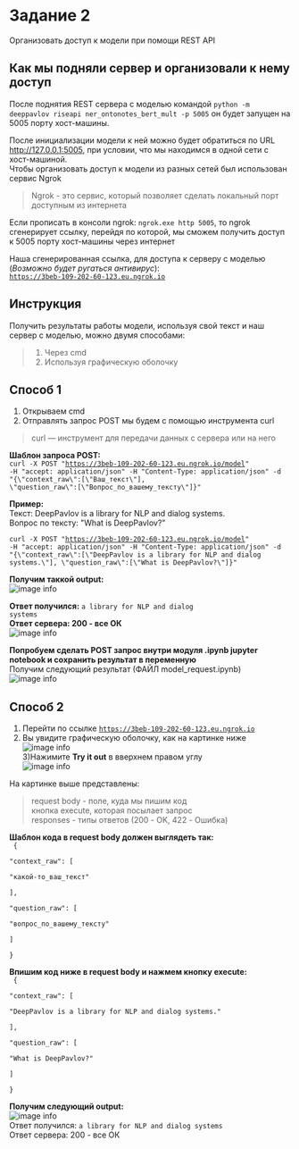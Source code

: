 # Задание 2
Организовать доступ к модели при помощи REST API    

## Как мы подняли сервер и организовали к нему доступ
После поднятия REST сервера с моделью командой <code>python -m deeppavlov riseapi ner_ontonotes_bert_mult -p 5005</code> он будет запущен на 5005 порту хост-машины.

После инициализации модели к ней можно будет обратиться по URL http://127.0.0.1:5005, при условии, что мы находимся в одной сети с хост-машиной.  
Чтобы организовать доступ к модели из разных сетей был использован сервис Ngrok

>Ngrok - это сервис, который позволяет сделать локальный порт доступным из интернета 

Если прописать в консоли ngrok:  <code>ngrok.exe http 5005</code>, то ngrok сгенерирует ссылку, перейдя по которой, мы сможем получить доступ к 5005 порту хост-машины через интернет  

Наша сгенерированная ссылка, для доступа к серверу с моделью (<em>Возможно будет ругаться антивирус</em>):  
<code>https://3beb-109-202-60-123.eu.ngrok.io</code>  

## Инструкция
Получить результаты работы модели, используя свой текст и наш сервер с моделью, можно двумя способами:
> 1) Через cmd 
> 2) Используя графическую оболочку   

## Способ 1  
1) Открываем cmd  
2) Отправлять запрос POST мы будем с помощью инструмента curl  
>curl — инструмент для передачи данных с сервера или на него  

**Шаблон запроса POST:**   
<code>curl -X POST "https://3beb-109-202-60-123.eu.ngrok.io/model" -H "accept: application/json" -H "Content-Type: application/json" 
-d "{\\"context_raw\\":[\\"Ваш_текст\\"], \\"question_raw\\":[\\"Вопрос_по_вашему_тексту\\"]}"</code> 
  
 **Пример:**  
Текст: DeepPavlov is a library for NLP and dialog systems.  
Вопрос по тексту: "What is DeepPavlov?"  
  
<code>curl -X POST "https://3beb-109-202-60-123.eu.ngrok.io/model" -H "accept: application/json" -H "Content-Type: application/json" -d "{\\"context_raw\\":[\\"DeepPavlov is a library for NLP and dialog systems.\\"], \\"question_raw\\":[\\"What is DeepPavlov?\\"]}"</code>  
  
**Получим таккой output:**  
![image info](https://github.com/MyasnikovAndrey/deeppavlov-task2/blob/main/pictures/output.png) 
  
**Ответ получился:** <code>a library for NLP and dialog systems</code>  
**Ответ сервера: 200 - все ОК**  
![image info](https://github.com/MyasnikovAndrey/deeppavlov-task2/blob/main/pictures/server_req.png)  

**Попробуем сделать POST запрос внутри модуля .ipynb jupyter notebook и сохранить результат в переменную**   
Получим следующий результат (ФАЙЛ model_request.ipynb)  
![image info](https://github.com/MyasnikovAndrey/deeppavlov-task2/blob/main/pictures/jupyter.png)
  
## Способ 2  
1) Перейти по ссылке <code>https://3beb-109-202-60-123.eu.ngrok.io</code>  
2) Вы увидите графическую оболочку, как на картинке ниже  
![image info](https://github.com/MyasnikovAndrey/deeppavlov-task2/blob/main/pictures/1.png)  
3)Нажимите **Try it out** в вверхнем правом углу  
![image info](https://github.com/MyasnikovAndrey/deeppavlov-task2/blob/main/pictures/2.png)  
  
На картинке выше представлены:
> request body - поле, куда мы пишим код  
> кнопка execute, которая посылает запрос  
> responses - типы ответов (200 - OK, 422 - Ошибка)  

**Шаблон кода в request body должен выглядеть так:**   
<code> {  
  "context_raw": [  
    "какой-то_ваш_текст"  
  ],  
  "question_raw": [  
    "вопрос_по_вашему_тексту"  
  ]  
}</code>   
  
**Впишим код ниже в request body и нажмем кнопку execute:**   
<code> {  
  "context_raw": [  
    "DeepPavlov is a library for NLP and dialog systems."  
  ],  
  "question_raw": [  
    "What is DeepPavlov?"  
  ]  
}</code>   

**Получим следующий output:**   
![image info](https://github.com/MyasnikovAndrey/deeppavlov-task2/blob/main/pictures/3.png)  
Ответ получился: <code>a library for NLP and dialog systems</code>  
Ответ сервера: 200 - все ОК
